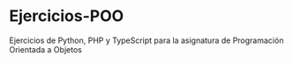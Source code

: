 # Ejercicios-POO
Ejercicios de Python, PHP y TypeScript para la asignatura de Programación Orientada a Objetos
